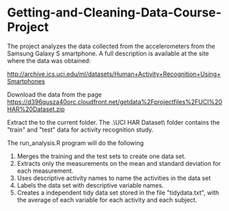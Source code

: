 # Getting-and-Cleaning-Data-Course-Project

The project analyzes the data collected from the accelerometers from the Samsung Galaxy S smartphone. A full description is available at the site where the data was obtained:

http://archive.ics.uci.edu/ml/datasets/Human+Activity+Recognition+Using+Smartphones

Download the data from the page
https://d396qusza40orc.cloudfront.net/getdata%2Fprojectfiles%2FUCI%20HAR%20Dataset.zip

Extract the to the current folder.
The .\UCI HAR Dataset\ folder contains the "train" and "test" data for activity recognition study. 

The run_analysis.R program will do the following 
 1. Merges the training and the test sets to create one data set.
 2. Extracts only the measurements on the mean and standard deviation for each measurement.
 3. Uses descriptive activity names to name the activities in the data set
 4. Labels the data set with descriptive variable names.
 5. Creates a independent tidy data set stored in the file "tidydata.txt", with the average of each variable for each activity and each subject.



